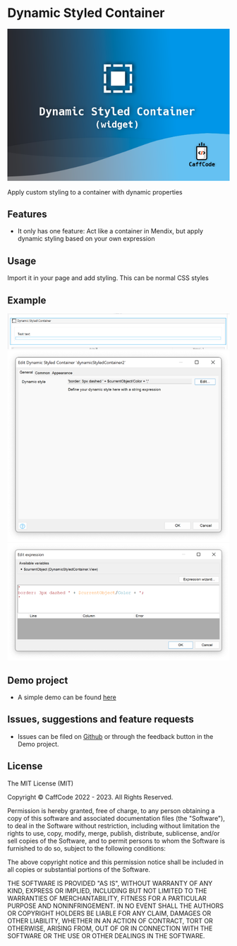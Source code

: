 # Dynamic Styled Container

![marketplace](/assets/MarketPlaceIcon.png)

Apply custom styling to a container with dynamic properties
## Features

- It only has one feature: Act like a container in Mendix, but apply dynamic styling based on your own expression
## Usage

Import it in your page and add styling. This can be normal CSS styles

## Example

![](/assets/screenshot_in_page.png)
![](/assets/screenshot_configuration.png)
![](/assets/screenshot_expression.png)

## Demo project

- A simple demo can be found [here](https://caffcodecontenttestapp-sandbox.mxapps.io/p/dynamicstyler-example1)

## Issues, suggestions and feature requests

- Issues can be filed on [Github](https://github.com/j3lte/mendix-dynamic-styled-container) or through the feedback button in the Demo project.

## License

The MIT License (MIT)

Copyright © CaffCode 2022 - 2023. All Rights Reserved.

Permission is hereby granted, free of charge, to any person obtaining a copy
of this software and associated documentation files (the "Software"), to deal
in the Software without restriction, including without limitation the rights
to use, copy, modify, merge, publish, distribute, sublicense, and/or sell
copies of the Software, and to permit persons to whom the Software is
furnished to do so, subject to the following conditions:

The above copyright notice and this permission notice shall be included in
all copies or substantial portions of the Software.

THE SOFTWARE IS PROVIDED "AS IS", WITHOUT WARRANTY OF ANY KIND, EXPRESS OR
IMPLIED, INCLUDING BUT NOT LIMITED TO THE WARRANTIES OF MERCHANTABILITY,
FITNESS FOR A PARTICULAR PURPOSE AND NONINFRINGEMENT. IN NO EVENT SHALL THE
AUTHORS OR COPYRIGHT HOLDERS BE LIABLE FOR ANY CLAIM, DAMAGES OR OTHER
LIABILITY, WHETHER IN AN ACTION OF CONTRACT, TORT OR OTHERWISE, ARISING FROM,
OUT OF OR IN CONNECTION WITH THE SOFTWARE OR THE USE OR OTHER DEALINGS IN
THE SOFTWARE.
